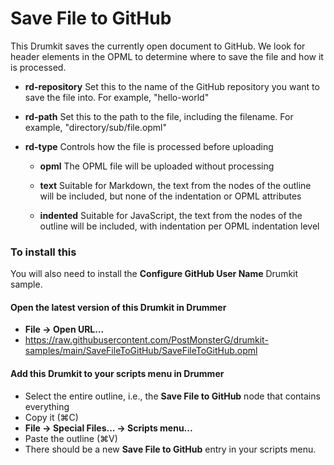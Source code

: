 # Save File to GitHub

This Drumkit saves the currently open document to GitHub.
We look for header elements in the OPML to determine where to save the file and how it is processed. 

- <b>rd-repository</b>
Set this to the name of the GitHub repository you want to save the file into.
For example, "hello-world"

- <b>rd-path</b>
Set this to the path to the file, including the filename. For example, "directory/sub/file.opml"

- <b>rd-type</b>
Controls how the file is processed before uploading

  - <b>opml</b>
  The OPML file will be uploaded without processing

  - <b>text</b>
  Suitable for Markdown, the text from the nodes of the outline will be included, but none of the indentation or OPML attributes

  - <b>indented</b>
  Suitable for JavaScript, the text from the nodes of the outline will be included, with indentation per OPML indentation level

### To install this
You will also need to install the **Configure GitHub User Name** Drumkit sample.

#### Open the latest version of this Drumkit in Drummer
- <b>File → Open URL...</b>
- https://raw.githubusercontent.com/PostMonsterG/drumkit-samples/main/SaveFileToGitHub/SaveFileToGitHub.opml 

#### Add this Drumkit to your scripts menu in Drummer
- Select the entire outline, i.e., the **Save File to GitHub** node that contains everything
- Copy it (⌘C)
- <b>File → Special Files... → Scripts menu... </b>
- Paste the outline (⌘V)
- There should be a new **Save File to GitHub** entry in your scripts menu.

